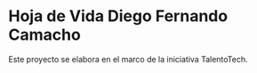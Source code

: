# Hoja de Vida Diego Fernando Camacho
Este proyecto se elabora en el marco de la iniciativa TalentoTech.